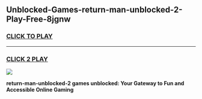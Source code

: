 
## Unblocked-Games-return-man-unblocked-2-Play-Free-8jgnw
<h3>
<a href="https://premium76.site?title=return-man-unblocked-2&ref=10A">CLICK TO PLAY</a></h3>
<hr>

<h3>
<a href="https://premium76.site?title=return-man-unblocked-2&ref=10A">CLICK 2 PLAY</a>
  
</h3>

<a href="https://premium76.site?title=return-man-unblocked-2&ref=10A"><img src="https://clearcache.store/games.png"></a>


**return-man-unblocked-2 games unblocked: Your Gateway to Fun and Accessible Online Gaming**
